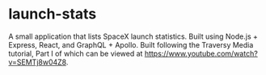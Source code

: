 # launch-stats

A small application that lists SpaceX launch statistics.
Built using Node.js + Express, React, and GraphQL + Apollo. Built following the Traversy Media tutorial, Part I of which can be viewed at https://www.youtube.com/watch?v=SEMTj8w04Z8.